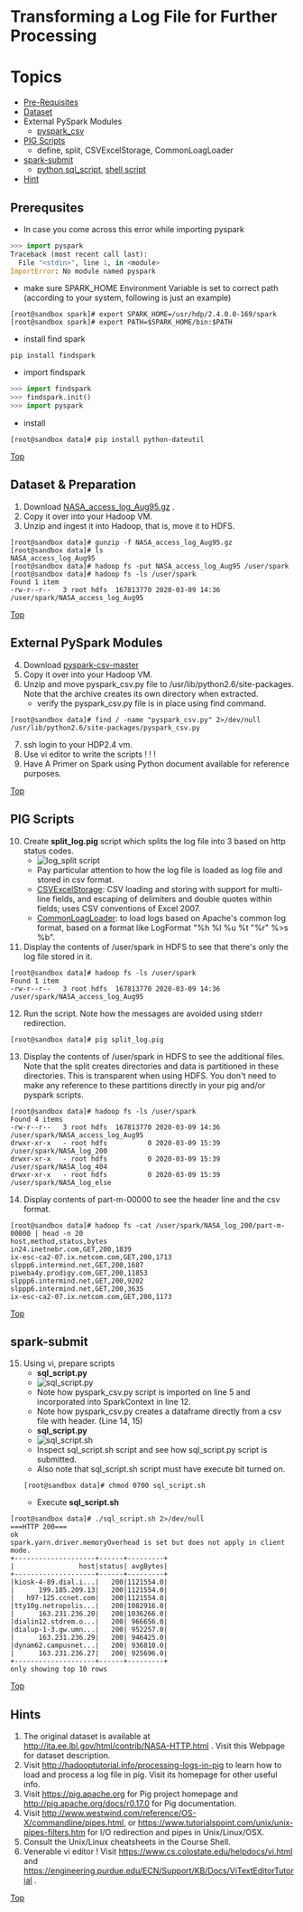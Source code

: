 # Transforming a Log File for Further Processing
# Topics <a name='top'></a>
- [Pre-Requisites](#prereq)
- [Dataset](#dataset) 
- External PySpark Modules
    - [pyspark_csv](#pyspark_csv)
- [PIG Scripts](#PIG)
    - define, split, CSVExcelStorage, CommonLoagLoader
- [spark-submit](#spark_submit)
    - [python sql_script](#sql_script.py), [shell script](sql_script.sh)
- [Hint](#hint)

## Prerequsites <a name='prereq'></a>
- In case you come across this error while importing pyspark 
```py
>>> import pyspark
Traceback (most recent call last):
  File "<stdin>", line 1, in <module>
ImportError: No module named pyspark
```
- make sure SPARK_HOME Environment Variable is set to correct path (according to your system, following is just an example)
```shell
[root@sandbox spark]# export SPARK_HOME=/usr/hdp/2.4.0.0-169/spark
[root@sandbox spark]# export PATH=$SPARK_HOME/bin:$PATH
```
- install find spark
```shell
pip install findspark
```
- import findspark
```py
>>> import findspark
>>> findspark.init()
>>> import pyspark
```
- install 
```shell
[root@sandbox data]# pip install python-dateutil
```
[Top](#top)
## Dataset & Preparation <a name='dataset'></a>
1. Download [NASA_access_log_Aug95.gz](http://www.ftpstatus.com/file_properties.php?sname=ftp.cs.umass.edu&fid=66) .
2. Copy it over into your Hadoop VM.
3. Unzip and ingest it into Hadoop, that is, move it to HDFS.
```shell
[root@sandbox data]# gunzip -f NASA_access_log_Aug95.gz
[root@sandbox data]# ls
NASA_access_log_Aug95
[root@sandbox data]# hadoop fs -put NASA_access_log_Aug95 /user/spark
[root@sandbox data]# hadoop fs -ls /user/spark
Found 1 item
-rw-r--r--   3 root hdfs  167813770 2020-03-09 14:36 /user/spark/NASA_access_log_Aug95
```

[Top](#top)
## External PySpark Modules <a name='pyspark_csv'></a>
4. Download [pyspark-csv-master](https://github.com/seahboonsiew/pyspark-csv)
5. Copy it over into your Hadoop VM.
6. Unzip and move pyspark_csv.py file to /usr/lib/python2.6/site-packages. Note that the archive creates its own directory when extracted.
    - verify the pyspark_csv.py file is in place using find command.
```shell
[root@sandbox data]# find / -name "pyspark_csv.py" 2>/dev/null
/usr/lib/python2.6/site-packages/pyspark_csv.py
```
7. ssh login to your HDP2.4 vm.
8. Use vi editor to write the scripts ! ! !
9. Have A Primer on Spark using Python document available for reference purposes. 

[Top](#top)
## PIG Scripts <a name='PIG'></a>
10. Create **split_log.pig** script which splits the log file into 3 based on http status codes. 
    - ![log_split script](log_split.png)
    - Pay particular attention to how the log file is loaded as log file and stored in csv format.
    - [CSVExcelStorage](https://pig.apache.org/docs/latest/api/org/apache/pig/piggybank/storage/CSVExcelStorage.html): CSV loading and storing with support for multi-line fields, and escaping of delimiters and double quotes within fields; uses CSV conventions of Excel 2007. 
    - [CommonLoagLoader](https://pig.apache.org/docs/r0.17.0/api/org/apache/pig/piggybank/storage/apachelog/CommonLogLoader.html): to load logs based on Apache's common log format, based on a format like LogFormat "%h %l %u %t \"%r\" %>s %b".
11. Display the contents of /user/spark in HDFS to see that there's only the log file stored in it.
```shell
[root@sandbox data]# hadoop fs -ls /user/spark
Found 1 item
-rw-r--r--   3 root hdfs  167813770 2020-03-09 14:36 /user/spark/NASA_access_log_Aug95
```
12. Run the script. Note how the messages are avoided using stderr redirection.
```shell
[root@sandbox data]# pig split_log.pig
```
13. Display the contents of /user/spark in HDFS to see the additional files. Note that the split creates directories and data is partitioned in these directories. This is transparent when using HDFS. You don't need to make any reference to these partitions directly in your pig and/or pyspark scripts.
```shell
[root@sandbox data]# hadoop fs -ls /user/spark
Found 4 items
-rw-r--r--   3 root hdfs  167813770 2020-03-09 14:36 /user/spark/NASA_access_log_Aug95
drwxr-xr-x   - root hdfs          0 2020-03-09 15:39 /user/spark/NASA_log_200
drwxr-xr-x   - root hdfs          0 2020-03-09 15:39 /user/spark/NASA_log_404
drwxr-xr-x   - root hdfs          0 2020-03-09 15:39 /user/spark/NASA_log_else
```
14. Display contents of part-m-00000 to see the header line and the csv format.
```shell
[root@sandbox data]# hadoop fs -cat /user/spark/NASA_log_200/part-m-00000 | head -n 20
host,method,status,bytes
in24.inetnebr.com,GET,200,1839
ix-esc-ca2-07.ix.netcom.com,GET,200,1713
slppp6.intermind.net,GET,200,1687
piweba4y.prodigy.com,GET,200,11853
slppp6.intermind.net,GET,200,9202
slppp6.intermind.net,GET,200,3635
ix-esc-ca2-07.ix.netcom.com,GET,200,1173
```

[Top](#top)
## spark-submit <a name='spark_submit'></a>
15. Using vi, prepare scripts
    - **sql_script.py**  <a name='sql_script.py'></a>
    - ![sql_script.py](sql_script_py.png)   
    - Note how pyspark_csv.py script is imported on line 5 and incorporated into SparkContext in line 12. 
    - Note how pyspark_csv.py creates a dataframe directly from a csv file with header. (Line 14, 15)
    - **sql_script.py** <a name='sql_script.sh'></a>
    - ![sql_script.sh](sql_script_sh.png)
    - Inspect sql_script.sh script and see how sql_script.py script is submitted.
    - Also note that sql_script.sh script must have execute bit turned on.
    ```shell
    [root@sandbox data]# chmod 0700 sql_script.sh 
    ```
    - Execute **sql_script.sh**
```shell
[root@sandbox data]# ./sql_script.sh 2>/dev/null
===HTTP 200===
ok
spark.yarn.driver.memoryOverhead is set but does not apply in client mode.
+--------------------+------+---------+
|                host|status| avgBytes|
+--------------------+------+---------+
|kiosk-4-89.dial.i...|   200|1121554.0|
|      199.185.209.13|   200|1121554.0|
|   h97-125.ccnet.com|   200|1121554.0|
|tty10g.netropolis...|   200|1082916.0|
|      163.231.236.20|   200|1036266.0|
|dialin12.stdrem.o...|   200| 966656.0|
|dialup-1-3.gw.umn...|   200| 952257.0|
|      163.231.236.29|   200| 946425.0|
|dynam62.campusnet...|   200| 936810.0|
|      163.231.236.27|   200| 925696.0|
+--------------------+------+---------+
only showing top 10 rows
```

[Top](#top)

##  Hints <a name='hint'></a>
1. The original dataset is available at http://ita.ee.lbl.gov/html/contrib/NASA-HTTP.html . Visit this Webpage for dataset description.
2. Visit http://hadooptutorial.info/processing-logs-in-pig to learn how to load and process a log file in pig. Visit its homepage for other useful info.
3. Visit https://pig.apache.org for Pig project homepage and http://pig.apache.org/docs/r0.17.0 for Pig documentation.
4. Visit http://www.westwind.com/reference/OS-X/commandline/pipes.html, or https://www.tutorialspoint.com/unix/unix-pipes-filters.htm for I/O redirection and pipes in Unix/Linux/OSX.
5. Consult the Unix/Linux cheatsheets in the Course Shell.
6. Venerable vi editor ! Visit https://www.cs.colostate.edu/helpdocs/vi.html and https://engineering.purdue.edu/ECN/Support/KB/Docs/ViTextEditorTutorial .

[Top](#top)
